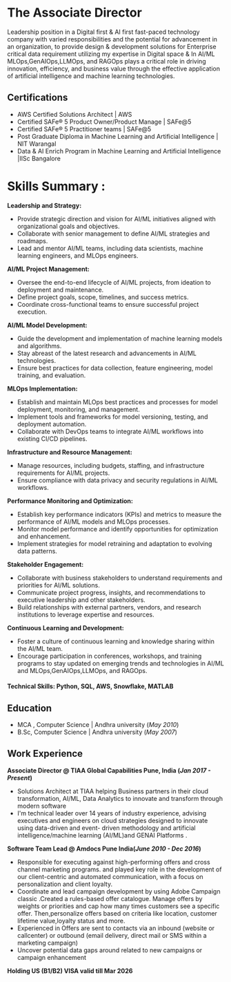 # The Associate Director 

Leadership position in a Digital first & AI first fast-paced technology company with varied responsibilities and the potential for advancement in an organization, to provide design & development solutions for Enterprise critical data requirement utilizing my expertise in Digital space & In AI/ML MLOps,GenAIOps,LLMOps, and RAGOps plays a critical role in driving innovation, efficiency, and business value through the effective application of artificial intelligence and machine learning technologies.

## Certifications
- AWS Certified Solutions Architect | AWS
- Certified SAFe® 5 Product Owner/Product Manage | SAFe@5 
- Certified SAFe® 5 Practitioner teams |  SAFe@5   		
- Post Graduate Diploma in Machine Learning and Artificial Intelligence | NIT Warangal
- Data & AI Enrich Program in Machine Learning and Artificial Intelligence |IISc	Bangalore 

# Skills Summary :
**Leadership and Strategy:**
  - Provide strategic direction and vision for AI/ML initiatives aligned with organizational goals and objectives.
  - Collaborate with senior management to define AI/ML strategies and roadmaps.
  - Lead and mentor AI/ML teams, including data scientists, machine learning engineers, and MLOps engineers.
    
**AI/ML Project Management:**
  - Oversee the end-to-end lifecycle of AI/ML projects, from ideation to deployment and maintenance.
  - Define project goals, scope, timelines, and success metrics.
  - Coordinate cross-functional teams to ensure successful project execution.
    
**AI/ML Model Development:**
  - Guide the development and implementation of machine learning models and algorithms.
  - Stay abreast of the latest research and advancements in AI/ML technologies.
  - Ensure best practices for data collection, feature engineering, model training, and evaluation.
    
**MLOps Implementation:**
  - Establish and maintain MLOps best practices and processes for model deployment, monitoring, and management.
  - Implement tools and frameworks for model versioning, testing, and deployment automation.
  - Collaborate with DevOps teams to integrate AI/ML workflows into existing CI/CD pipelines.
    
**Infrastructure and Resource Management:**
  - Manage resources, including budgets, staffing, and infrastructure requirements for AI/ML projects.
  - Ensure compliance with data privacy and security regulations in AI/ML workflows.
    
 **Performance Monitoring and Optimization:**
 - Establish key performance indicators (KPIs) and metrics to measure the performance of AI/ML models and MLOps processes.
 - Monitor model performance and identify opportunities for optimization and enhancement.
 - Implement strategies for model retraining and adaptation to evolving data patterns.
   
**Stakeholder Engagement:**
  - Collaborate with business stakeholders to understand requirements and priorities for AI/ML solutions.
  - Communicate project progress, insights, and recommendations to executive leadership and other stakeholders.
  - Build relationships with external partners, vendors, and research institutions to leverage expertise and resources.
    
**Continuous Learning and Development:**
  - Foster a culture of continuous learning and knowledge sharing within the AI/ML team.
  - Encourage participation in conferences, workshops, and training programs to stay updated on emerging trends and technologies in AI/ML and MLOps,GenAIOps,LLMOps, and RAGOps.

#### Technical Skills: Python, SQL, AWS, Snowflake, MATLAB

## Education

- MCA , Computer Science | Andhra university (_May 2010_)			        		
- B.Sc, Computer Science | Andhra university (_May 2007_)

## Work Experience
**Associate Director @ TIAA Global Capabilities Pune, India (_Jan 2017 - Present_)**
- Solutions Architect at TIAA helping Business partners in their cloud transformation, AI/ML, Data Analytics to innovate and transform through modern software
- I'm technical leader over 14 years of industry experience, advising executives and engineers on cloud strategies designed to innovate using data-driven and event- 
  driven methodology and artificial intelligence/machine learning (AI/ML)and GENAI Platforms .

**Software Team Lead @ Amdocs Pune India(_June 2010 - Dec 2016_)**
- Responsible for executing against high-performing offers and cross channel marketing programs. and played key role in the development of our client-centric and 
  automated communication, with a focus on personalization and client loyalty.
- Coordinate and lead campaign development by using Adobe Campaign classic .Created a rules-based offer catalogue. Manage offers by weights or priorities and cap 
  how many times customers see a specific offer. Then,personalize offers based on criteria like location, customer lifetime value,loyalty status and more.
- Experienced in Offers are sent to contacts via an inbound (website or callcenter) or outbound (email delivery, direct mail or SMS within a marketing campaign)
- Uncover potential data gaps around related to new campaigns or campaign enhancement

**Holding US (B1/B2) VISA valid till Mar 2026**
